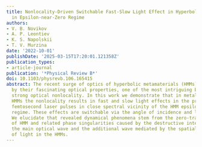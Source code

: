 ```yaml
---
title: Nonlocality-Driven Switchable Fast-Slow Light Effect in Hyperbolic Metamaterials
  in Epsilon-near-Zero Regime
authors:
- V. B. Novikov
- A. P. Leontiev
- K. S. Napolskii
- T. V. Murzina
date: '2022-10-01'
publishDate: '2025-03-15T17:20:01.121358Z'
publication_types:
- article-journal
publication: '*Physical Review B*'
doi: 10.1103/physrevb.106.165415
abstract: The recent surge of optics of hyperbolic metamaterials (HMMs) has been fueled
  by their fascinating optical properties, one of the most intriguing being their
  strong optical nonlocality. In this work we demonstrate that in metal nanorod-based
  HMMs the nonlocality results in fast and slow light effects in the propagation of
  femtosecond laser pulses in close spectral vicinity of the HMM epsilon-near-zero
  regime. These effects are switchable via the angle of incidence and light wavelength.
  We elucidate that revealed dynamical phenomena stem from the zero-transmission points
  of HMM and related phase singularities caused by the destructive interference of
  the main optical wave and the additional wave mediated by the spatial dispersion
  of light in the HMMs.
---
```

